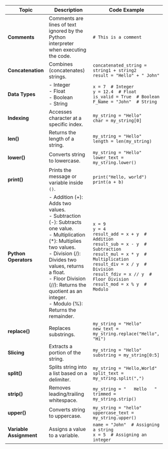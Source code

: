 | **Topic**            | **Description**                                                                                              | **Code Example**                                                                                         |
|-----------------------|------------------------------------------------------------------------------------------------------------|----------------------------------------------------------------------------------------------------------|
| **Comments**          | Comments are lines of text ignored by the Python interpreter when executing the code.                      | `# This is a comment`                                                                                    |
| **Concatenation**     | Combines (concatenates) strings.                                                                           | `concatenated_string = string1 + string2`<br>`result = "Hello" + " John"`                                |
| **Data Types**        | - Integer<br>- Float<br>- Boolean<br>- String                                                              | `x = 7  # Integer`<br>`y = 12.4  # Float`<br>`is_valid = True  # Boolean`<br>`F_Name = "John"  # String` |
| **Indexing**          | Accesses character at a specific index.                                                                   | `my_string = "Hello"`<br>`char = my_string[0]`                                                          |
| **len()**             | Returns the length of a string.                                                                           | `my_string = "Hello"`<br>`length = len(my_string)`                                                      |
| **lower()**           | Converts string to lowercase.                                                                             | `my_string = "Hello"`<br>`lower_text = my_string.lower()`                                               |
| **print()**           | Prints the message or variable inside `()`.                                                              | `print("Hello, world")`<br>`print(a + b)`                                                               |
| **Python Operators**  | - Addition (+): Adds two values.<br>- Subtraction (-): Subtracts one value.<br>- Multiplication (*): Multiplies two values.<br>- Division (/): Divides two values, returns a float.<br>- Floor Division (//): Returns the quotient as an integer.<br>- Modulo (%): Returns the remainder. | `x = 9`<br>`y = 4`<br>`result_add = x + y  # Addition`<br>`result_sub = x - y  # Subtraction`<br>`result_mul = x * y  # Multiplication`<br>`result_div = x / y  # Division`<br>`result_fdiv = x // y  # Floor Division`<br>`result_mod = x % y  # Modulo` |
| **replace()**         | Replaces substrings.                                                                                     | `my_string = "Hello"`<br>`new_text = my_string.replace("Hello", "Hi")`                                   |
| **Slicing**           | Extracts a portion of the string.                                                                        | `my_string = "Hello"`<br>`substring = my_string[0:5]`                                                   |
| **split()**           | Splits string into a list based on a delimiter.                                                         | `my_string = "Hello,World"`<br>`split_text = my_string.split(",")`                                      |
| **strip()**           | Removes leading/trailing whitespace.                                                                    | `my_string = "   Hello   "`<br>`trimmed = my_string.strip()`                                             |
| **upper()**           | Converts string to uppercase.                                                                           | `my_string = "hello"`<br>`uppercase_text = my_string.upper()`                                           |
| **Variable Assignment** | Assigns a value to a variable.                                                                        | `name = "John"  # Assigning a string`<br>`x = 5  # Assigning an integer`                                 |
